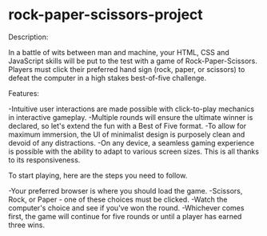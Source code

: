 # rock-paper-scissors-project

Description:

In a battle of wits between man and machine, your HTML, CSS and JavaScript skills will be put to the test with a game of Rock-Paper-Scissors. Players must click their preferred hand sign (rock, paper, or scissors) to defeat the computer in a high stakes best-of-five challenge.

Features:

-Intuitive user interactions are made possible with click-to-play mechanics in interactive gameplay.
-Multiple rounds will ensure the ultimate winner is declared, so let's extend the fun with a Best of Five format.
-To allow for maximum immersion, the UI of minimalist design is purposely clean and devoid of any distractions.
-On any device, a seamless gaming experience is possible with the ability to adapt to various screen sizes. This is all thanks to its responsiveness.

To start playing, here are the steps you need to follow.

-Your preferred browser is where you should load the game.
-Scissors, Rock, or Paper - one of these choices must be clicked.
-Watch the computer's choice and see if you've won the round.
-Whichever comes first, the game will continue for five rounds or until a player has earned three wins.
